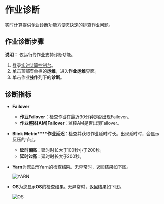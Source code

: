 # 作业诊断

实时计算提供作业诊断功能方便您快速的排查作业问题。

## 作业诊断步骤

**说明：** 仅运行的作业支持诊断功能。

1.  登录[实时计算控制台](https://stream-ap-southeast-3.console.aliyun.com)。
2.  单击顶部菜单栏的**运维**，进入**作业运维**界面。
3.  单击作业**操作**列下的**诊断**。

## 诊断指标

-   **Failover**
    -   **作业Failover**：检查作业在最近30分钟是否出现Failover。
    -   **作业整体\[AM\]Failover**：监控AM是否出现Failover。
-   **Blink Metric****作业延迟**：检查并获取作业延时时长。出现延时时，会显示反压的节点。
    -   **延时偏高**：延时时长大于100秒小于200秒。
    -   **延时过高**：延时时长大于200秒。
-   **Yarn**为您显示Yarn的检查结果。无异常时，返回结果如下图。

    ![YARN](https://static-aliyun-doc.oss-accelerate.aliyuncs.com/assets/img/zh-CN/1393276061/p48161.png)

-   **OS**为您显示**OS**的检查结果。无异常时，返回结果如下图。

    ![OS](https://static-aliyun-doc.oss-accelerate.aliyuncs.com/assets/img/zh-CN/1393276061/p48162.png)


